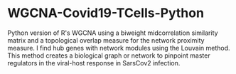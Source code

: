 # WGCNA-Covid19-TCells-Python
Python version of R's WGCNA using a biweight midcorrelation similarity matrix and a topological overlap measure for the network proximity measure. 
I find hub genes with network modules using the Louvain method. 
This method creates a biological graph or network to pinpoint master regulators in the
viral-host response in SarsCov2 infection. 
